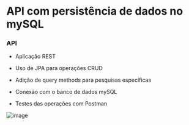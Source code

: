 # API com persistência de dados no mySQL

### API
- Aplicação REST
- Uso de JPA para operações CRUD
- Adição de query methods para pesquisas específicas
- Conexão com o banco de dados mySQL

- Testes das operações com Postman

![image](https://user-images.githubusercontent.com/94297628/197340300-445a5394-0d4a-4a10-89b6-1623a36f6528.png)